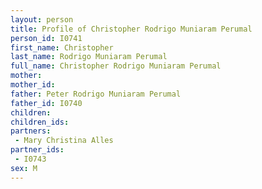 ```yaml
---
layout: person
title: Profile of Christopher Rodrigo Muniaram Perumal
person_id: I0741
first_name: Christopher
last_name: Rodrigo Muniaram Perumal
full_name: Christopher Rodrigo Muniaram Perumal
mother: 
mother_id: 
father: Peter Rodrigo Muniaram Perumal
father_id: I0740
children:
children_ids:
partners:
 - Mary Christina Alles
partner_ids:
 - I0743
sex: M
---
```



